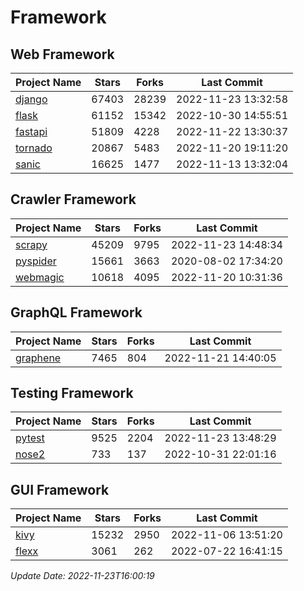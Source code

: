 # Framework

## Web Framework
| Project Name | Stars | Forks | Last Commit |
| ------------ | ----- | ----- | ----------- |
| [django](https://github.com/django/django) | 67403 | 28239 | 2022-11-23 13:32:58 |
| [flask](https://github.com/pallets/flask) | 61152 | 15342 | 2022-10-30 14:55:51 |
| [fastapi](https://github.com/tiangolo/fastapi) | 51809 | 4228 | 2022-11-22 13:30:37 |
| [tornado](https://github.com/tornadoweb/tornado) | 20867 | 5483 | 2022-11-20 19:11:20 |
| [sanic](https://github.com/sanic-org/sanic) | 16625 | 1477 | 2022-11-13 13:32:04 |

## Crawler Framework
| Project Name | Stars | Forks | Last Commit |
| ------------ | ----- | ----- | ----------- |
| [scrapy](https://github.com/scrapy/scrapy) | 45209 | 9795 | 2022-11-23 14:48:34 |
| [pyspider](https://github.com/binux/pyspider) | 15661 | 3663 | 2020-08-02 17:34:20 |
| [webmagic](https://github.com/code4craft/webmagic) | 10618 | 4095 | 2022-11-20 10:31:36 |

## GraphQL Framework
| Project Name | Stars | Forks | Last Commit |
| ------------ | ----- | ----- | ----------- |
| [graphene](https://github.com/graphql-python/graphene) | 7465 | 804 | 2022-11-21 14:40:05 |

## Testing Framework
| Project Name | Stars | Forks | Last Commit |
| ------------ | ----- | ----- | ----------- |
| [pytest](https://github.com/pytest-dev/pytest) | 9525 | 2204 | 2022-11-23 13:48:29 |
| [nose2](https://github.com/nose-devs/nose2) | 733 | 137 | 2022-10-31 22:01:16 |

## GUI Framework
| Project Name | Stars | Forks | Last Commit |
| ------------ | ----- | ----- | ----------- |
| [kivy](https://github.com/kivy/kivy) | 15232 | 2950 | 2022-11-06 13:51:20 |
| [flexx](https://github.com/flexxui/flexx) | 3061 | 262 | 2022-07-22 16:41:15 |

*Update Date: 2022-11-23T16:00:19*
